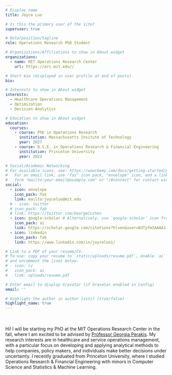 ```yaml
---
# Display name
title: Joyce Luo

# Is this the primary user of the site?
superuser: true

# Role/position/tagline
role: Operations Research PhD Student

# Organizations/Affiliations to show in About widget
organizations:
  - name: MIT Operations Research Center
    url: https://orc.mit.edu//

# Short bio (displayed in user profile at end of posts)
bio: 

# Interests to show in About widget
interests:
  - Healthcare Operations Management
  - Optimization
  - Decision Analytics

# Education to show in About widget
education:
  courses:
    - course: PhD in Operations Research
      institution: Massachusetts Insitute of Technology
      year: 2027
    - course: B.S.E. in Operations Research & Financial Engineering
      institution: Princeton University
      year: 2022

# Social/Academic Networking
# For available icons, see: https://wowchemy.com/docs/getting-started/page-builder/#icons
#   For an email link, use "fas" icon pack, "envelope" icon, and a link in the
#   form "mailto:your-email@example.com" or "/#contact" for contact widget.
social:
  - icon: envelope
    icon_pack: fas
    link: mailto:joyceluo@mit.edu
  # - icon: twitter
  # icon_pack: fab
  # link: https://twitter.com/GeorgeCushen
  - icon: google-scholar # Alternatively, use `google-scholar` icon from `ai` icon pack
    icon_pack: ai
    link: https://scholar.google.com/citations?hl=en&user=W3TyfmIAAAAJ
  - icon: linkedin
    icon_pack: fab
    link: https://www.linkedin.com/in/joyceluo1/

# Link to a PDF of your resume/CV.
# To use: copy your resume to `static/uploads/resume.pdf`, enable `ai` icons in `params.toml`,
# and uncomment the lines below.
# - icon: cv
#   icon_pack: ai
#   link: uploads/resume.pdf

# Enter email to display Gravatar (if Gravatar enabled in Config)
email: ''

# Highlight the author in author lists? (true/false)
highlight_name: true
---
```

\
\
Hi! I will be starting my PhD at the MIT Operations Research Center in the fall, where I am excited to be advised by [Professor Georgia Perakis](https://mitmgmtfaculty.mit.edu/gperakis/). My research interests are in healthcare and service operations management, with a particular focus on developing and applying analytical methods to help companies, policy makers, and individuals make better decisions under uncertainty. I recently graduated from Princeton University, where I studied Operations Research & Financial Engineering with minors in Computer Science and Statistics & Machine Learning. 


